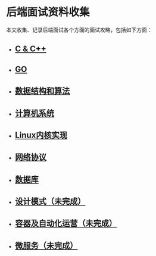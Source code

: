后端面试资料收集
====

本文收集、记录后端面试各个方面的面试攻略，包括如下方面：

* ## [C & C++](https://github.com/Ty-Chen/Awesome-Backend/blob/master/c%20%26%20c%2B%2B.md "c&c++")
* ## [GO](https://github.com/Ty-Chen/Awesome-Backend/blob/master/GO.md "go")
* ## [数据结构和算法](https://github.com/Ty-Chen/Awesome-Backend/blob/master/Data%20Structure%20and%20Algorithm.md "Data Structure and Algorithm")
* ## [计算机系统](https://github.com/Ty-Chen/Awesome-Backend/blob/master/Computer%20System.md "Computer System")
* ## [Linux内核实现]()
* ## [网络协议](https://github.com/Ty-Chen/Awesome-Backend/blob/master/Networking.md "网络协议")
* ## [数据库](https://github.com/Ty-Chen/Awesome-Backend/blob/master/Database.md)
* ## [设计模式（未完成）](https://github.com/Ty-Chen/Awesome-Backend/blob/master/Design%20Pattern.md "Design Pattern")
* ## [容器及自动化运营（未完成）]()
* ## [微服务（未完成）]()
